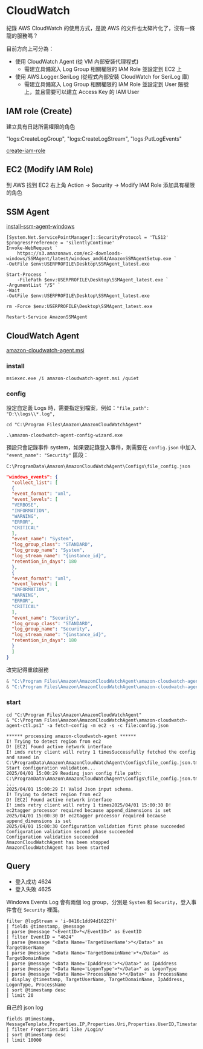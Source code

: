 # CloudWatch

紀錄 AWS CloudWatch 的使用方式，是說 AWS 的文件也太碎片化了，沒有一條龍的服務嗎？

目前方向上可分為：
- 使用 CloudWatch Agent (從 VM 內部安裝代理程式)
  - 需建立具備寫入 Log Group 相關權限的 IAM Role 並設定到 EC2 上
- 使用 AWS.Logger.SeriLog (從程式內部安裝 CloudWatch for SeriLog 庫)
  - 需建立具備寫入 Log Group 相關權限的 IAM Role 並設定到 User 賬號上，並且需要可以建立 Access Key 的 IAM User

## IAM role (Create)
建立具有日誌所需權限的角色

"logs:CreateLogGroup",
"logs:CreateLogStream",
"logs:PutLogEvents"

[create-iam-role](https://docs.aws.amazon.com/zh_cn/IAM/latest/UserGuide/id_roles_create_for-user.html)

## EC2 (Modify IAM Role)
到 AWS 找到 EC2 右上角 Action -> Security -> Modify IAM Role 添加具有權限的角色

## SSM Agent

[install-ssm-agent-windows](https://docs.aws.amazon.com/zh_cn/systems-manager/latest/userguide/manually-install-ssm-agent-windows.html)

```shell
[System.Net.ServicePointManager]::SecurityProtocol = 'TLS12'
$progressPreference = 'silentlyContinue'
Invoke-WebRequest `
    https://s3.amazonaws.com/ec2-downloads-windows/SSMAgent/latest/windows_amd64/AmazonSSMAgentSetup.exe `
-OutFile $env:USERPROFILE\Desktop\SSMAgent_latest.exe
```

```shell
Start-Process `
    -FilePath $env:USERPROFILE\Desktop\SSMAgent_latest.exe `
-ArgumentList "/S" `
-Wait
-OutFile $env:USERPROFILE\Desktop\SSMAgent_latest.exe
```

```shell
rm -Force $env:USERPROFILE\Desktop\SSMAgent_latest.exe
````

```shell
Restart-Service AmazonSSMAgent
```

## CloudWatch Agent

[amazon-cloudwatch-agent.msi](https://amazoncloudwatch-agent.s3.amazonaws.com/windows/amd64/latest/amazon-cloudwatch-agent.msi)

### install

```shell
msiexec.exe /i amazon-cloudwatch-agent.msi /quiet
```

### config
設定自定義 Logs 時，需要指定到檔案，例如：`"file_path": "D:\\logs\\*.log",`

```shell
cd "C:\Program Files\Amazon\AmazonCloudWatchAgent"

.\amazon-cloudwatch-agent-config-wizard.exe
```

預設只會記錄事件 system，如果要記錄登入事件，則需要在 `config.json` 中加入 `"event_name": "Security"` 區段：

`C:\ProgramData\Amazon\AmazonCloudWatchAgent\Configs\file_config.json`
```json
"windows_events": {
  "collect_list": [
  {
  "event_format": "xml",
  "event_levels": [
  "VERBOSE",
  "INFORMATION",
  "WARNING",
  "ERROR",
  "CRITICAL"
  ],
  "event_name": "System",
  "log_group_class": "STANDARD",
  "log_group_name": "System",
  "log_stream_name": "{instance_id}",
  "retention_in_days": 180
  },
  {
  "event_format": "xml",
  "event_levels": [
  "INFORMATION",
  "WARNING",
  "ERROR",
  "CRITICAL"
  ],
  "event_name": "Security",
  "log_group_class": "STANDARD",
  "log_group_name": "Security",
  "log_stream_name": "{instance_id}",
  "retention_in_days": 180
  }
  ]
}
```

改完記得重啟服務

```powershell
& "C:\Program Files\Amazon\AmazonCloudWatchAgent\amazon-cloudwatch-agent-ctl.ps1" -a stop
& "C:\Program Files\Amazon\AmazonCloudWatchAgent\amazon-cloudwatch-agent-ctl.ps1" -a start
```

### start

```shell
cd "C:\Program Files\Amazon\AmazonCloudWatchAgent"
& "C:\Program Files\Amazon\AmazonCloudWatchAgent\amazon-cloudwatch-agent-ctl.ps1" -a fetch-config -m ec2 -s -c file:config.json
```

```
****** processing amazon-cloudwatch-agent ******
I! Trying to detect region from ec2
D! [EC2] Found active network interface
I! imds retry client will retry 1 timesSuccessfully fetched the config and saved in C:\ProgramData\Amazon\AmazonCloudWatchAgent\Configs\file_config.json.tmp
Start configuration validation...
2025/04/01 15:00:29 Reading json config file path: C:\ProgramData\Amazon\AmazonCloudWatchAgent\Configs\file_config.json.tmp ...
2025/04/01 15:00:29 I! Valid Json input schema.
I! Trying to detect region from ec2
D! [EC2] Found active network interface
I! imds retry client will retry 1 times2025/04/01 15:00:30 D! ec2tagger processor required because append_dimensions is set
2025/04/01 15:00:30 D! ec2tagger processor required because append_dimensions is set
2025/04/01 15:00:30 Configuration validation first phase succeeded
Configuration validation second phase succeeded
Configuration validation succeeded
AmazonCloudWatchAgent has been stopped
AmazonCloudWatchAgent has been started
```

## Query
- 登入成功 4624
- 登入失敗 4625

Windows Events Log 會有兩個 log group，分別是 `System` 和 `Security`，登入事件會在 `Security` 裡面。
```
filter @logStream = 'i-0416c1dd94d16227f'
| fields @timestamp, @message
| parse @message "<EventID>*</EventID>" as EventID
| filter EventID = "4624"
| parse @message "<Data Name='TargetUserName'>*</Data>" as TargetUserName
| parse @message "<Data Name='TargetDomainName'>*</Data>" as TargetDomainName
| parse @message "<Data Name='IpAddress'>*</Data>" as IpAddress
| parse @message "<Data Name='LogonType'>*</Data>" as LogonType
| parse @message "<Data Name='ProcessName'>*</Data>" as ProcessName
| display @timestamp, TargetUserName, TargetDomainName, IpAddress, LogonType, ProcessName
| sort @timestamp desc
| limit 20
```

自己的 json log

```
fields @timestamp, MessageTemplate,Properties.IP,Properties.Uri,Properties.UserID,Timestamp
| filter Properties.Uri like /Login/
| sort @timestamp desc
| limit 10000
```

